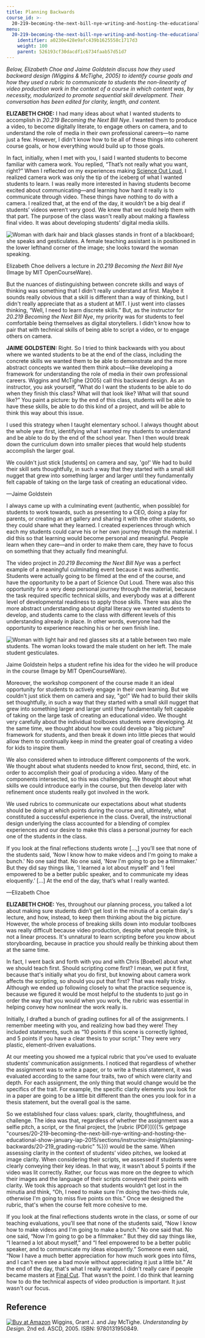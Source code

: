 ```yaml
---
title: Planning Backwards
course_id: >-
  20-219-becoming-the-next-bill-nye-writing-and-hosting-the-educational-show-january-iap-2015
menu:
  20-219-becoming-the-next-bill-nye-writing-and-hosting-the-educational-show-january-iap-2015:
    identifier: a0230e428e9afc439b1625558c1717d3
    weight: 100
    parent: 526193cf30dacdf1c6734faab57d51d7
---
```

_Below, Elizabeth Choe and Jaime Goldstein discuss how they used backward design (Wiggins & McTighe, 2005) to identify course goals and how they used a rubric to communicate to students the non-linearity of video production work in the context of a course in which content was, by necessity, modularized to promote sequential skill development. Their conversation has been edited for clarity, length, and content._

**ELIZABETH CHOE:** I had many ideas about what I wanted students to accomplish in _20.219 Becoming the Next Bill Nye_. I wanted them to produce a video, to become digitally literate, to engage others on camera, and to understand the role of media in their own professional careers—to name just a few. However, I didn't know how to tie all of these things into coherent course goals, or how everything would build up to those goals.

In fact, initially, when I met with you, I said I wanted students to become familiar with camera work. You replied, “That’s not really what you want, right?” When I reflected on my experiences making [Science Out Loud](http://k12videos.mit.edu/science-out-loud/), I realized camera work was only the tip of the iceberg of what I wanted students to learn. I was really more interested in having students become excited about communicating—and learning how hard it really is to communicate through video. These things have nothing to do with a camera. I realized that, at the end of the day, it wouldn’t be a big deal if students’ videos weren’t very good. We knew that we could help them with that part. The purpose of the class wasn't really about making a flawless final video. It was about developing students’ digital media skills.

![Woman with dark hair and black glasses stands in front of a blackboard; she speaks and gesticulates. A female teaching assistant is in positioned in the lower lefthand corner of the image; she looks toward the woman speaking.](https://open-learning-course-data-ci.s3.amazonaws.com/20-219-becoming-the-next-bill-nye-writing-and-hosting-the-educational-show-january-iap-2015/fa64ae450481428231e0eafef25a5aab_eliz-lec.jpg)  

Elizabeth Choe delivers a lecture in _20.219 Becoming the Next Bill Nye_ (Image by MIT OpenCourseWare).

But the nuances of distinguishing between concrete skills and ways of thinking was something that I didn't really understand at first. Maybe it sounds really obvious that a skill is different than a way of thinking, but I didn't really appreciate that as a student at MIT. I just went into classes thinking, “Well, I need to learn discrete skills.” But, as the instructor for _20.219 Becoming the Next Bill Nye_, my priority was for students to feel comfortable being themselves as digital storytellers. I didn't know how to pair that with technical skills of being able to script a video, or to engage others on camera.

**JAIME GOLDSTEIN:** Right. So I tried to think backwards with you about where we wanted students to be at the end of the class, including the concrete skills we wanted them to be able to demonstrate and the more abstract concepts we wanted them think about—like developing a framework for understanding the role of media in their own professional careers. Wiggins and McTighe (2005) call this backward design. As an instructor, you ask yourself, “What do I want the students to be able to do when they finish this class? What will that look like? What will that sound like?” You paint a picture: by the end of this class, students will be able to have these skills, be able to do this kind of a project, and will be able to think this way about this issue.

I used this strategy when I taught elementary school. I always thought about the whole year first, identifying what I wanted my students to understand and be able to do by the end of the school year. Then I then would break down the curriculum down into smaller pieces that would help students accomplish the larger goal.

We couldn't just stick \[students\] on camera and say, 'go!' We had to build their skill sets thoughtfully, in such a way that they started with a small skill nugget that grew into something larger and larger until they fundamentally felt capable of taking on the large task of creating an educational video.

—Jaime Goldstein

I always came up with a culminating event (authentic, when possible) for students to work towards, such as presenting to a CEO, doing a play for parents, or creating an art gallery and sharing it with the other students, so they could share what they learned. I created experiences through which each my students could carve his or her own journey through the material. I did this so that learning would become personal and meaningful. People learn when they care—and in order to make them care, they have to focus on something that they actually find meaningful.

The video project in _20.219 Becoming the Next Bill Nye_ was a perfect example of a meaningful culminating event because it was authentic. Students were actually going to be filmed at the end of the course, and have the opportunity to be a part of Science Out Loud. There was also this opportunity for a very deep personal journey through the material, because the task required specific technical skills, and everybody was at a different level of developmental readiness to apply those skills. There was also the more abstract understanding about digital literacy we wanted students to develop, and students came to the class with different levels of this understanding already in place. In other words, everyone had the opportunity to experience reaching his or her own finish line.

![Woman with light hair and red glasses sits at a table between two male students. The woman looks toward the male student on her left. The male student gesticulates.](https://open-learning-course-data-ci.s3.amazonaws.com/20-219-becoming-the-next-bill-nye-writing-and-hosting-the-educational-show-january-iap-2015/7ca30a54e6b3776a0f28ea4f9af05bc7_jaime-student.jpg)  

Jaime Goldstein helps a student refine his idea for the video he will produce in the course (Image by MIT OpenCourseWare).

Moreover, the workshop component of the course made it an ideal opportunity for students to actively engage in their own learning. But we couldn't just stick them on camera and say, "go!" We had to build their skills set thoughtfully, in such a way that they started with a small skill nugget that grew into something larger and larger until they fundamentally felt capable of taking on the large task of creating an educational video. We thought very carefully about the individual toolboxes students were developing. At the same time, we thought about how we could develop a “big picture” framework for students, and then break it down into little pieces that would allow them to continually keep in mind the greater goal of creating a video for kids to inspire them.

We also considered when to introduce different components of the work. We thought about what students needed to know first, second, third, etc. in order to accomplish their goal of producing a video. Many of the components intersected, so this was challenging. We thought about what skills we could introduce early in the course, but then develop later with refinement once students really got involved in the work.

We used rubrics to communicate our expectations about what students should be doing at which points during the course and, ultimately, what constituted a successful experience in the class. Overall, the instructional design underlying the class accounted for a blending of complex experiences and our desire to make this class a personal journey for each one of the students in the class.

If you look at the final reflections students wrote \[…,\] you’ll see that none of the students said, 'Now I know how to make videos and I'm going to make a bunch.' No one said that. No one said, 'Now I'm going to go be a filmmaker.' But they did say things like, 'I learned a lot about myself' and 'I feel empowered to be a better public speaker, and to communicate my ideas eloquently.’ \[…\] At the end of the day, that’s what I really wanted.

—Elizabeth Choe

**ELIZABETH CHOE:** Yes, throughout our planning process, you talked a lot about making sure students didn’t get lost in the minutia of a certain day's lecture, and how, instead, to keep them thinking about the big picture. However, the whole process of breaking skills down into modular toolboxes was really difficult because video production, despite what people think, is not a linear process. It's unnatural to learn scripting before you know about storyboarding, because in practice you should really be thinking about them at the same time.

In fact, I went back and forth with you and with Chris \[Boebel\] about what we should teach first. Should scripting come first? I mean, we put it first, because that's initially what you do first, but knowing about camera work affects the scripting, so should you put that first? That was really tricky. Although we ended up following closely to what the practice sequence is, because we figured it would be most helpful to the students to just go in order the way that you would when you work, the rubric was essential in helping convey how nonlinear the work really is.

Initially, I drafted a bunch of grading outlines for all of the assignments. I remember meeting with you, and realizing how bad they were! They included statements, such as “10 points if this scene is correctly lighted, and 5 points if you have a clear thesis to your script.” They were very plastic, element-driven evaluations.

At our meeting you showed me a typical rubric that you’ve used to evaluate students’ communication assignments. I noticed that regardless of whether the assignment was to write a paper, or to write a thesis statement, it was evaluated according to the same four traits, two of which were clarity and depth. For each assignment, the only thing that would change would be the specifics of the trait. For example, the specific clarity elements you look for in a paper are going to be a little bit different than the ones you look for in a thesis statement, but the overall goal is the same.

So we established four class values: spark, clarity, thoughtfulness, and challenge. The idea was that, regardless of whether the assignment was a selfie pitch, a script, or the final project, the [rubric (PDF)]({{% getpage "courses/20-219-becoming-the-next-bill-nye-writing-and-hosting-the-educational-show-january-iap-2015/sections/instructor-insights/planning-backwards/20-219_grading-rubric" %}}) would be the same. When assessing clarity in the context of students’ video pitches, we looked at image clarity. When considering their scripts, we assessed if students were clearly conveying their key ideas. In that way, it wasn't about 5 points if the video was lit correctly. Rather, our focus was more on the degree to which their images and the language of their scripts conveyed their points with clarity. We took this approach so that students wouldn’t get lost in the minutia and think, “Oh, I need to make sure I'm doing the two-thirds rule, otherwise I'm going to miss five points on this.” Once we designed the rubric, that's when the course felt more cohesive to me.

If you look at the final reflections students wrote in the class, or some of our teaching evaluations, you’ll see that none of the students said, “Now I know how to make videos and I'm going to make a bunch.” No one said that. No one said, “Now I'm going to go be a filmmaker.” But they did say things like, “I learned a lot about myself,” and “I feel empowered to be a better public speaker, and to communicate my ideas eloquently.” Someone even said, “Now I have a much better appreciation for how much work goes into films, and I can't even see a bad movie without appreciating it just a little bit.” At the end of the day, that's what I really wanted. I didn't really care if people became masters at [Final Cut](http://www.apple.com/final-cut-pro/). That wasn't the point. I do think that learning how to do the technical aspects of video production is important. It just wasn't our focus.

Reference
---------

[![Buy at Amazon](/images/a_logo_17.gif)](http://www.amazon.com/exec/obidos/ASIN/0131950843/ref=nosim/mitopencourse-20) Wiggins, Grant J. and Jay McTighe. _Understanding by Design_. 2nd ed. ASCD, 2005. ISBN: 9780131950849.